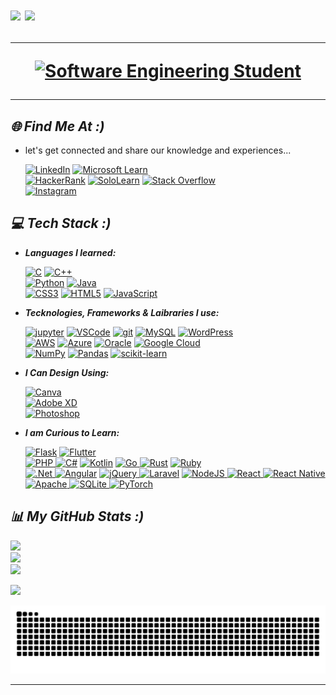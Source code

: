 <h1><img src="https://emojis.slackmojis.com/emojis/images/1531849430/4246/blob-sunglasses.gif?1531849430" width="50"/>
<img src="https://github.com/sciencepal/sciencepal/blob/master/assets/Hi.gif" width="50px">

---
    
    
<div align="center">
    <a href="https://git.io/typing-svg"><img src="https://readme-typing-svg.demolab.com?font=Courgette&color=4285F4&size=40&center=true&vCenter=true&width=600&&lines=HELLO+WORLD+:);I'm+Khawlah+Alshubati;studying+Software+Engineering;I’m+ interested+in+ML+and+AI;" alt="Software Engineering Student"></a>
</div>

    
---


## *🌐 Find Me At :)*
 -  let's get connected and share our knowledge and experiences... 
 
       [![LinkedIn](https://img.shields.io/badge/LinkedIn-4285F4.svg?style=for-the-badge&logo=linkedin&logoColor=white)](https://linkedin.com/in/khawlah-alshubati-b85919181) 
       [![Microsoft Learn](https://img.shields.io/badge/-Microsoft-4285F4?style=for-the-badge&logo=Microsoft&logoColor=white)](https://learn.microsoft.com/en-us/users/khawlahalshubati-5989/)<br>
       [![HackerRank](https://img.shields.io/badge/-Hackerrank-4285F4?style=for-the-badge&logo=hackerrank&logoColor=white)](https://www.hackerrank.com/khawlahalshubat1) 
       [![SoloLearn](https://img.shields.io/badge/Sololearn-4285F4.svg?style=for-the-badge&logo=Sololearn&logoColor=white)](https://www.sololearn.com/Profile/16067124/?ref=app)
       [![Stack Overflow](https://img.shields.io/badge/-Stackoverflow-4285F4?style=for-the-badge&logo=stack-overflow&logoColor=white)](https://stackoverflow.com/users/16822259/khawlah) <br>
       [![Instagram](https://img.shields.io/badge/Instagram-4285F4.svg?style=for-the-badge&logo=Instagram&logoColor=white)](https://instagram.com/kh0filtersphotography)
       

## *💻 Tech Stack :)*

- ***Languages I learned:***

  [![C](https://img.shields.io/badge/c-3366ff.svg?style=for-the-badge&logo=c&logoColor=white)](https://www.bloodshed.net)
  [![C++](https://img.shields.io/badge/c++-3366ff.svg?style=for-the-badge&logo=c%2B%2B&logoColor=white)](https://www.bloodshed.net) <br>
  [![Python](https://img.shields.io/badge/python-3366ff?style=for-the-badge&logo=python&logoColor=white)](https://www.python.org)
  [![Java](https://img.shields.io/badge/java-3366ff.svg?style=for-the-badge&logo=java&logoColor=white)](https://www.java.com) <br>
  [![CSS3](https://img.shields.io/badge/css3-3366ff.svg?style=for-the-badge&logo=css3&logoColor=white)](https://en.wikipedia.org/wiki/CSS)
  [![HTML5](https://img.shields.io/badge/html5-3366ff.svg?style=for-the-badge&logo=html5&logoColor=white)](https://en.wikipedia.org/wiki/HTML5)
  [![JavaScript](https://img.shields.io/badge/javascript-3366ff.svg?style=for-the-badge&logo=javascript&logoColor=white)](https://www.javascript.com)<br>


- ***Tecknologies, Frameworks & Laibraries I use:***

   [![jupyter](https://img.shields.io/badge/Jupyter-3366ff.svg?&style=for-the-badge&logo=Jupyter&logoColor=white)](https://jupyter.org)
   [![VSCode](https://img.shields.io/badge/VSCode-3366ff.svg?&style=for-the-badge&logo=Visual-Studio-Code&logoColor=white)](https://code.visualstudio.com)
   [![git](https://img.shields.io/badge/Git-3366ff?style=for-the-badge&logo=git&logoColor=white)](https://git-scm.com)
   [![MySQL](https://img.shields.io/badge/mysql-3366ff.svg?style=for-the-badge&logo=mysql&logoColor=white)](https://www.mysql.com)
   [![WordPress](https://img.shields.io/badge/WordPress-3366ff.svg?style=for-the-badge&logo=WordPress&logoColor=white)](https://www.mysql.com)<br>
   [![AWS](https://img.shields.io/badge/AWS-3366ff.svg?style=for-the-badge&logo=amazon-aws&logoColor=white)](https://aws.amazon.com) 
   [![Azure](https://img.shields.io/badge/azure-3366ff.svg?style=for-the-badge&logo=azure-devops&logoColor=white)](https://azure.microsoft.com)
   [![Oracle](https://img.shields.io/badge/Oracle-3366ff?style=for-the-badge&logo=oracle&logoColor=white)](https://www.oracle.com) 
   [![Google Cloud](https://img.shields.io/badge/Google%20Cloud-3366ff.svg?style=for-the-badge&logo=google-cloud&logoColor=white)](https://cloud.google.com) <br>
   [![NumPy](https://img.shields.io/badge/numpy-3366ff.svg?style=for-the-badge&logo=numpy&logoColor=white)](https://numpy.org) 
   [![Pandas](https://img.shields.io/badge/pandas-3366ff.svg?style=for-the-badge&logo=pandas&logoColor=white)](https://pandas.pydata.org)
   [![scikit-learn](https://img.shields.io/badge/scikit--learn-3366ff.svg?style=for-the-badge&logo=scikit-learn&logoColor=white)](https://scikit-learn.org) <br>
  
   


- ***I Can Design Using:*** 

   [![Canva](https://img.shields.io/badge/Canva-3366ff.svg?style=for-the-badge&logo=Canva&logoColor=white)](https://www.canva.com) <br>
   [![Adobe XD](https://img.shields.io/badge/Adobe-3366ff?style=for-the-badge&logo=Adobe%20XD&logoColor=white)](https://www.adobe.com/cy_en/products/xd.html)<br>
   [![Photoshop](https://img.shields.io/badge/photoshop-3366ff.svg?style=for-the-badge&logo=adobephotoshop&logoColor=white)](https://www.adobe.com/cy_en/products/photoshop.html) <br>

- ***I am Curious to Learn:*** 

    [![Flask](https://img.shields.io/badge/flask-3366ff.svg?style=for-the-badge&logo=flask&logoColor=white)](https://flask.palletsprojects.com)
    [![Flutter](https://img.shields.io/badge/Flutter-3366ff.svg?style=for-the-badge&logo=Flutter&logoColor=white)](https://flutter.dev/)<br> 
    [![PHP](https://img.shields.io/badge/php-3366ff.svg?style=for-the-badge&logo=php&logoColor=white) ](https://www.php.net)
    [![C#](https://img.shields.io/badge/c%23-3366ff.svg?style=for-the-badge&logo=c-sharp&logoColor=white)](https://learn.microsoft.com/en-us/dotnet/csharp)
    [![Kotlin](https://img.shields.io/badge/kotlin-3366ff.svg?style=for-the-badge&logo=kotlin&logoColor=white)](https://kotlinlang.org)
    [![Go](https://img.shields.io/badge/go-3366ff.svg?style=for-the-badge&logo=go&logoColor=white) ](https://go.dev)
    [![Rust](https://img.shields.io/badge/rust-3366ff.svg?style=for-the-badge&logo=rust&logoColor=white)](https://www.rust-lang.org)
    [![Ruby](https://img.shields.io/badge/ruby-3366ff.svg?style=for-the-badge&logo=ruby&logoColor=white) ](https://www.ruby-lang.org)<br>
    [![.Net](https://img.shields.io/badge/.NET-3366ff?style=for-the-badge&logo=.net&logoColor=white) ](https://dotnet.microsoft.com/en-us)
    [![Angular](https://img.shields.io/badge/angular-3366ff.svg?style=for-the-badge&logo=angular&logoColor=white)](https://angular.io) 
    [![jQuery](https://img.shields.io/badge/jquery-3366ff.svg?style=for-the-badge&logo=jquery&logoColor=white) ](https://jquery.com)
    [![Laravel](https://img.shields.io/badge/laravel-3366ff.svg?style=for-the-badge&logo=laravel&logoColor=white)](https://laravel.com) 
    [![NodeJS](https://img.shields.io/badge/node.js-3366ff?style=for-the-badge&logo=node.js&logoColor=white) ](https://nodejs.org)
    [![React](https://img.shields.io/badge/react-3366ff.svg?style=for-the-badge&logo=react&logoColor=white) ](https://reactjs.org)
    [![React Native](https://img.shields.io/badge/react_native-3366ff.svg?style=for-the-badge&logo=react&logoColor=white)](https://reactnative.dev) 
    [![Apache](https://img.shields.io/badge/apache-3366ff.svg?style=for-the-badge&logo=apache&logoColor=white) ](https://www.apache.org)
    [![SQLite](https://img.shields.io/badge/sqlite-3366ff.svg?style=for-the-badge&logo=sqlite&logoColor=white) ](https://www.sqlite.org/index.html)
    [![PyTorch](https://img.shields.io/badge/PyTorch-3366ff.svg?style=for-the-badge&logo=PyTorch&logoColor=white)](https://pytorch.org)<br>
    
    


## *📊 My GitHub Stats :)*

  <!-- ![](https://github-readme-stats.vercel.app/api?username=alshubati99&theme=material-palenight&hide_border=false&include_all_commits=true&count_private=true)<br/>
  ![](https://github-readme-streak-stats.herokuapp.com/?user=alshubati99&theme=material-palenight&hide_border=false)<br/> -->
<img src="https://github-readme-stats.vercel.app/api?username=alshubati99&show_icons=true&theme=github_dark"> <br>
<img src="https://github-readme-streak-stats.herokuapp.com?user=alshubati99&theme=github-dark-blue&date_format=M%20j%5B%2C%20Y%5D"> <br>
![](https://github-readme-stats.vercel.app/api/top-langs/?username=alshubati99&theme=github_dark&hide_border=false&include_all_commits=true&count_private=true&layout=default)

<!-- ## *✍️ Dev Ramdon Qoutes :)*

![](https://quotes-github-readme.vercel.app/api?type=horizontal&theme=dracula) 
------------------------------------------------------------------------------------------------------------- -->
[![](https://visitcount.itsvg.in/api?id=alshubati99&icon=2&color=1)](https://visitcount.itsvg.in)

<p align="center">
<img src="https://github.com/VishwaGauravIn/VishwaGauravIn/blob/output/github-contribution-grid-snake.svg">
</p>


  


---

    

